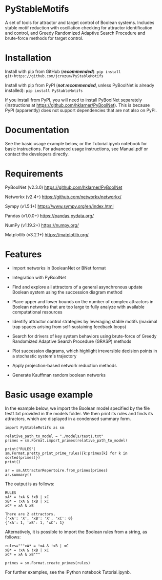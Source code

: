# PyStableMotifs
A set of tools for attractor and target control of Boolean systems.
Includes stable motif reduction with oscillation checking for attractor identification and control, and Greedy Randomized Adaptive Search Procedure and brute-force methods for target control.

# Installation
Install with pip from GitHub (***recommended***):
`pip install git+https://github.com/jcrozum/PyStableMotifs`

Install with pip from PyPI (***not recommended***, unless PyBoolNet is already installed): `pip install PyStableMotifs`

If you install from PyPI, you will need to install PyBoolNet separately (instructions at https://github.com/hklarner/PyBoolNet). This is because PyPI (apparently) does not support dependencies that are not also on PyPI.

# Documentation
See the basic usage example below, or the Tutorial.ipynb notebook for basic instructions. For advanced usage instructions, see Manual.pdf or contact the developers directly.

# Requirements
PyBoolNet (v2.3.0) https://github.com/hklarner/PyBoolNet

Networkx (v2.4+) https://github.com/networkx/networkx/

Sympy (v1.5.1+) https://www.sympy.org/en/index.html

Pandas (v1.0.0+) https://pandas.pydata.org/

NumPy (v1.19.2+) https://numpy.org/

Matplotlib (v3.2.1+) https://matplotlib.org/

# Features
- Import networks in BooleanNet or BNet format

- Integration with PyBoolNet

- Find and explore all attractors of a general asynchronous update Boolean system using the succession diagram method

- Place upper and lower bounds on the number of complex attractors in Boolean networks that are too large to fully analyze with available computational resources

- Identify attractor control strategies by leveraging stable motifs (maximal trap spaces arising from self-sustaining feedback loops)

- Search for drivers of key system behaviors using brute-force of Greedy Randomized Adaptive Search Procedure (GRASP) methods

- Plot succession diagrams, which highlight irreversible decision points in a stochastic system's trajectory

- Apply projection-based network reduction methods

- Generate Kauffman random boolean networks

# Basic usage example
In the example below, we import the Boolean model specified by the file test1.txt provided in the models folder. We then print its rules and finds its attractors, which are displayed in a condensed summary form.

    import PyStableMotifs as sm

    relative_path_to_model = "./models/test1.txt"
    primes = sm.Format.import_primes(relative_path_to_model)

    print("RULES")
    sm.Format.pretty_print_prime_rules({k:primes[k] for k in sorted(primes)})
    print()

    ar = sm.AttractorRepertoire.from_primes(primes)
    ar.summary()

The output is as follows:

    RULES
    xA* = !xA & !xB | xC
    xB* = !xA & !xB | xC
    xC* = xA & xB

    There are 2 attractors.
    {'xA': 'X', 'xB': 'X', 'xC': 0}
    {'xA': 1, 'xB': 1, 'xC': 1}

Alternatively, it is possible to import the Boolean rules from a string, as follows:

    rules="""xA* = !xA & !xB | xC
    xB* = !xA & !xB | xC
    xC* = xA & xB"""
    
    primes = sm.Format.create_primes(rules)

For further examples, see the IPython notebook Tutorial.ipynb.
